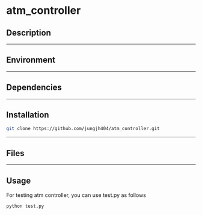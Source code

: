 # atm_controller
## Description
------------
## Environment
------------
## Dependencies
------------
## Installation

```bash
git clone https://github.com/jungjh404/atm_controller.git
```
------------
## Files
------------
## Usage
For testing atm controller, you can use test.py as follows

```bash
python test.py
```